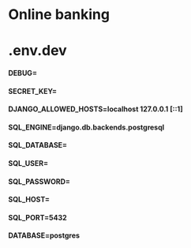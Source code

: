 # Online banking

# .env.dev

#### DEBUG=
#### SECRET_KEY=
#### DJANGO_ALLOWED_HOSTS=localhost 127.0.0.1 [::1]
#### SQL_ENGINE=django.db.backends.postgresql
#### SQL_DATABASE=
#### SQL_USER=
#### SQL_PASSWORD=
#### SQL_HOST=
#### SQL_PORT=5432
#### DATABASE=postgres
